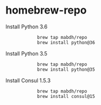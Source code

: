 # homebrew-repo

<!-- project_table_start -->
<!--project_table_end -->

Install Python 3.6

				brew tap mabdh/repo
				brew install python@36

Install Python 3.5

				brew tap mabdh/repo
				brew install python@35

Install Consul 1.5.3

				brew tap mabdh/repo
				brew install consul@15
